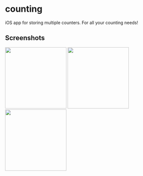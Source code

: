 # counting
iOS app for storing multiple counters. For all your counting needs!

## Screenshots
<span>
  <img src="https://github.com/aadunn/counting/assets/6656815/48699e8d-d132-4ecd-9151-0698a165beeb" width=200px>
  <img src="https://github.com/aadunn/counting/assets/6656815/3a61a364-3d90-48c3-a05b-853156eced98" width=200px>
  <img src="https://github.com/aadunn/counting/assets/6656815/0ec3db84-bd62-456e-8d11-0dfc7ed826df" width=200px>
</span>

